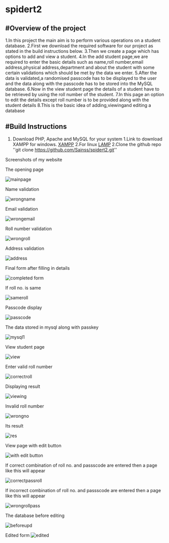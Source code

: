 # spidert2

#Overview of the project
--------------------------------------------------
1.In this project the main aim is to perform various operations on a student database.
2.First we download the required software for our project as stated in the build instructions below.
3.Then we create a page which has options to add and view a student.
4.In the add student page,we are required to enter the basic details such as name,roll number,email address,physical address,department and about the student with some certain validations which should be met by the data we enter.
5.After the data is validated,a randomised passcode has to be displayed to the user and the data along with the passcode has to be stored into the MySQL database.
6.Now in the view student page the details of a student have to be retrieved by using the roll number of the student.
7.In this page an option to edit the details except roll number is to be provided along with the student details 
8.This is the basic idea of adding,viewingand editing a database

#Build Instructions
---------------------------------------------------
1. Download PHP, Apache and MySQL for your system
      1.Link to download XAMPP for windows. [XAMPP](https://sourceforge.net/projects/xampp/?source=directory)
      2.For linux [LAMP](https://bitnami.com/stack/lamp/installer)
2.Clone the github repo ''git clone https://github.com/Sainss/spidert2.git''

Screenshots of my website

 The opening page

![mainpage](https://cloud.githubusercontent.com/assets/19251508/16035750/58e06e4e-3236-11e6-85d1-00a65c5687f3.PNG)


Name validation

![wrongname](https://cloud.githubusercontent.com/assets/19251508/16035852/e5c56b2a-3236-11e6-83fc-94140d0ca48e.jpg)

Email validation

![wrongemail](https://cloud.githubusercontent.com/assets/19251508/16035936/484cbe38-3237-11e6-9be3-202d099466d3.jpg)

Roll number validation

![wrongroll](https://cloud.githubusercontent.com/assets/19251508/16036012/9cf22c02-3237-11e6-898b-b66e544798d8.JPG)

Address validation

![address](https://cloud.githubusercontent.com/assets/19251508/16036017/a3238256-3237-11e6-8f94-5cffbb60fc90.jpg)

Final form after filling in details

![completed form](https://cloud.githubusercontent.com/assets/19251508/16173004/53f86fb0-35b2-11e6-8d6c-27e98bb6b876.jpg)

If roll no. is same

![sameroll](https://cloud.githubusercontent.com/assets/19251508/16173026/e2f8737c-35b2-11e6-9048-07bbc1505a62.jpg)

Passcode display

![passcode](https://cloud.githubusercontent.com/assets/19251508/16173020/c4117134-35b2-11e6-9c4a-114993725f1d.jpg)

The data stored in mysql along with passkey

![mysql1](https://cloud.githubusercontent.com/assets/19251508/16172963/185ad818-35b1-11e6-9780-13d672fd268b.jpg)

 View student page


![view](https://cloud.githubusercontent.com/assets/19251508/16173117/a5a7905a-35b4-11e6-8af5-6e9ba34bd379.jpg)

Enter valid roll number 


![correctroll](https://cloud.githubusercontent.com/assets/19251508/16173129/edc34fd2-35b4-11e6-89fe-8d7ccf8bf60b.jpg)


Displaying result


![viewing](https://cloud.githubusercontent.com/assets/19251508/16173118/abe75360-35b4-11e6-9f10-2fd4d7079301.jpg)


Invalid roll number


![wrongno](https://cloud.githubusercontent.com/assets/19251508/16173123/cb61656e-35b4-11e6-989d-21a4dc1ecdc2.jpg)


Its result


![res](https://cloud.githubusercontent.com/assets/19251508/16173127/d1fa9670-35b4-11e6-9722-8f0274fbcd3b.jpg)


View page with edit button

![with edit button](https://cloud.githubusercontent.com/assets/19251508/16203580/8bbd483a-3738-11e6-9d63-0595390d7eea.jpg)

If correct combination of roll no. and passscode are entered then a page like this will appear

![correctpassroll](https://cloud.githubusercontent.com/assets/19251508/16203686/1098f784-3739-11e6-92e1-fbf209c5814e.jpg)

If incorrect combination of roll no. and passscode are entered then a page like this will appear

![wrongrollpass](https://cloud.githubusercontent.com/assets/19251508/16203762/710a9208-3739-11e6-920c-3487f13e2268.jpg)


The database before editing

![beforeupd](https://cloud.githubusercontent.com/assets/19251508/16227755/3ef11610-37d0-11e6-92e2-741e2cec34f5.jpg)

Edited form
![edited](https://cloud.githubusercontent.com/assets/19251508/16227760/4808ce3c-37d0-11e6-898b-7d149e35f18c.jpg)
